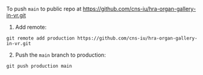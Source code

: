To push `main` to public repo at https://github.com/cns-iu/hra-organ-gallery-in-vr.git

1. Add remote:
``` {bash}
git remote add production https://github.com/cns-iu/hra-organ-gallery-in-vr.git
```
2. Push the `main` branch to production: 
``` {bash}
git push production main  
```